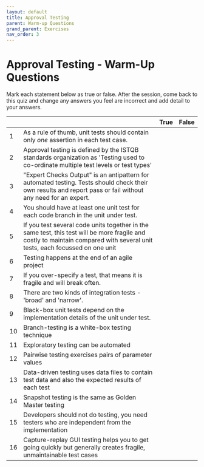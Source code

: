 ```yaml
---
layout: default
title: Approval Testing
parent: Warm-up Questions
grand_parent: Exercises
nav_order: 3
---
```


# Approval Testing - Warm-Up Questions

Mark each statement below as true or false. After the session, come back to this quiz and change any answers you feel are incorrect and add detail to your answers.


|   |                                                                                                                           |True|False|
|---|---------------------------------------------------------------------------------------------------------------------------|----|-----|
|  1| As a rule of thumb, unit tests should contain only _one_ assertion in each test case. |    |     |
|  2| Approval testing is defined by the ISTQB standards organization as 'Testing used to co-ordinate multiple test levels or test types' |    |     |
|  3| "Expert Checks Output" is an antipattern for automated testing. Tests should check their own results and report pass or fail without any need for an expert. |    |     |
|  4| You should have at least one unit test for each code branch in the unit under test. |    |     |
|  5| If you test several code units together in the same test, this test will be more fragile and costly to maintain compared with several unit tests, each focussed on one unit |    |     |
|  6| Testing happens at the end of an agile project |    |     |
|  7| If you over-specify a test, that means it is fragile and will break often. |    |     |
|  8| There are two kinds of integration tests - 'broad' and 'narrow'. |    |     |
|  9| Black-box unit tests depend on the implementation details of the unit under test. |    |     |
| 10| Branch-testing is a white-box testing technique |    |     |
| 11| Exploratory testing can be automated |    |     |
| 12| Pairwise testing exercises pairs of parameter values |    |     |
| 13| Data-driven testing uses data files to contain test data and also the expected results of each test |    |     |
| 14| Snapshot testing is the same as Golden Master testing |    |     |
| 15| Developers should not do testing, you need testers who are independent from the implementation  |    |     |
| 16| Capture-replay GUI testing helps you to get going quickly but generally creates fragile, unmaintainable test cases |    |     |



